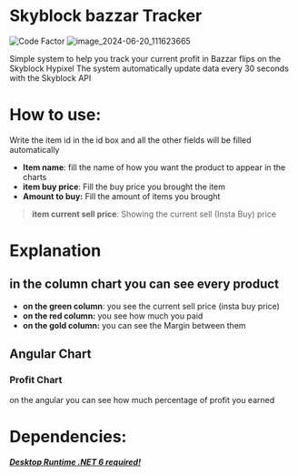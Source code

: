 # Skyblock bazzar Tracker
![Code Factor](https://www.codefactor.io/repository/github/nadav26740/skyblock-bazzar-tracker/badge)
![image_2024-06-20_111623665](https://github.com/nadav26740/Skyblock-Bazzar-Tracker/assets/46380330/40637bfc-c3db-4182-95b4-1ed4569958e2)

Simple system to help you track your current profit in Bazzar flips on the Skyblock Hypixel
The system automatically update data every 30 seconds with the Skyblock API  

# **How to use:**
Write the item id in the id box and all the other fields will be filled automatically 

- **Item name**: fill the name of how you want the product to appear in the charts
- **item buy price**: Fill the buy price you brought the item
-  **Amount to buy:** Fill the amount of items you brought
> **item current sell price**: Showing the current sell (Insta Buy) price

# Explanation
## in the column chart you can see every product
- **on the green column**: you see the current sell price (insta buy price)
- **on the red column:** you see how much you paid
- **on the gold column:** you can see the Margin between them

## Angular Chart
### Profit Chart
on the angular you can see how much percentage of profit you earned

# Dependencies:
[***Desktop Runtime .NET 6 required!***](https://dotnet.microsoft.com/en-us/download/dotnet/thank-you/runtime-desktop-6.0.32-windows-x64-installer)
